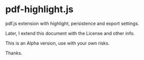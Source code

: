 pdf-highlight.js
================

pdf.js extension with highlight, persistence and export settings.

Later, I extend this document with the License and other info.

This is an Alpha version, use with your own risks.

Thanks.

